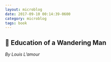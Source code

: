 ```yaml
---
layout: microblog
date: 2017-09-10 00:14:39-0600
category: microblog
tags: book
---
```

## 📖 Education of a Wandering Man
*By Louis L’amour*
